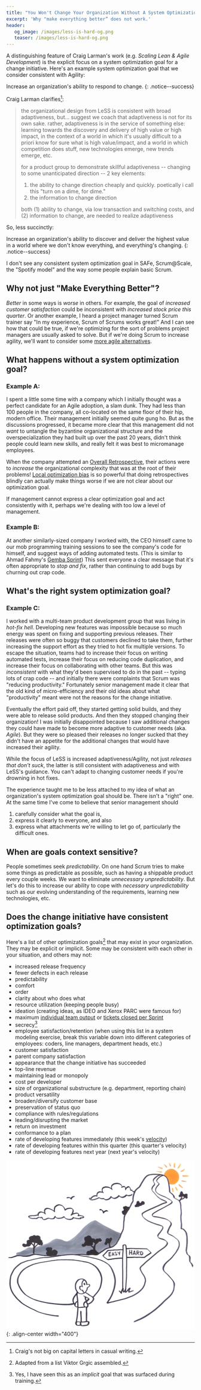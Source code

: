 ```yaml
---
title: "You Won't Change Your Organization Without A System Optimization Goal"
excerpt: 'Why "make everything better” does not work.'
header:
   og_image: /images/less-is-hard-og.png
   teaser: /images/less-is-hard-og.png
---
```

A distinguishing feature of Craig Larman's work (e.g. _Scaling Lean & Agile Development_) is the explicit focus on a system optimization goal for a change initiative.  Here's an example system optimization goal that we consider consistent with Agility:

Increase an organization's ability to respond to change.
{: .notice--success}

Craig Larman clarifies[^craig]:
> the organizational design from LeSS is consistent with broad adaptiveness, but... suggest we coach that 
> adaptiveness is not for its own sake. rather, adaptiveness is in the service of something else: learning 
> towards the discovery and delivery of high value or high impact, in the context of a world in which it's 
> usually difficult to a priori know for sure what is high value/impact, and a world in which competition does 
> stuff, new technologies emerge, new trends emerge, etc.
> 
> for a product group to demonstrate skillful adaptiveness -- changing to some unanticipated direction -- 2 key elements:
> 1. the ability to change direction cheaply and quickly. poetically i call this "turn on a dime, for dime."
> 2. the information to change direction
>
> both (1) ability to change, via low transaction and switching costs, and (2) information to change, are needed to realize adaptiveness

So, less succinctly:

Increase an organization's ability to discover and deliver the highest value in a world where we don't know everything, and everything's changing.
{: .notice--success}


I don't see any consistent system optimization goal in SAFe, Scrum@Scale, the "Spotify model" and the way 
some people explain basic Scrum.  

## Why not just "Make Everything Better"?

*Better* in some ways is *worse* in others.  For example, the goal of *increased customer satisfaction* could be inconsistent 
with *increased stock price this quarter*.  Or another example, I heard a project manager turned Scrum 
trainer say "In my experience, Scrum of Scrums works great!"  And I can see how that could be true, if 
we're optimizing for the sort of problems project managers are usually asked to solve.  But if we're doing 
Scrum to increase agility,
we'll want to consider some [more agile alternatives](/seven-alternatives-to-scrum-of-scrums/#coordination--integration-what-to-do-instead).

## What happens without a system optimization goal?

### Example A: 
I spent a little some time with a company which I initially thought was a perfect candidate for an Agile adoption, a slam dunk.  They had less than 100 people in the company, all co-located on the same floor of their hip, modern office.  Their  management initially seemed quite gung ho.  But as the discussions progressed, it became more clear that this management did not *want* to untangle the byzantine organizational structure and the overspecialization they had built up over the past 20 years, didn't think people could learn new skills, and really felt it was best to micromanage employees.

When the company attempted an [Overall Retrospective](https://less.works/less/framework/overall-retrospective.html), their actions were to *increase* the organizational complexity that was at the root of their problems!  [Local optimization bias](/local-optimization-bias/) is so powerful that doing retrospectives blindly can actually make things worse if we are not clear about our optimization goal.

If management cannot express a clear optimization goal and act consistently with it, perhaps we're dealing with too low a level of management.    

### Example B:
At another similarly-sized company I worked with, the CEO himself came to our mob programming training sessions to see the company's code for himself, and suggest ways of adding automated tests.  (This is similar to Ahmad Fahmy's [Gemba Sprint](https://www.infoq.com/articles/guide-gemba-sprint/))  This sent everyone a clear message that it's often appropriate to *stop and fix*, rather than continuing to add bugs by churning out crap code.  

## What's the right system optimization goal? 

### Example C:
I worked with a multi-team product development group that was living in *hot-fix hell*.  Developing new features was impossible because so much energy was spent on fixing and supporting previous releases.  Their releases were often so buggy that customers declined to take them, further increasing the support effort as they tried to hot fix multiple versions.  To escape the situation, teams had to increase their focus on writing automated tests, increase their focus on reducing code duplication, and increase their focus on collaborating with other teams.  But this was *inconsistent* with what they'd been supervised to do in the past -- typing lots of crap code -- and initially there were complaints that Scrum was "reducing productivity."  Fortunately senior management made it clear that the old kind of micro-efficiency and their old ideas about what "productivity" meant were not the reasons for the change initiative.

Eventually the effort paid off, they started getting solid builds, and they were able to release solid products.  And then they stopped changing their organization!  I was initially disappointed because I saw additional changes they could have made to become more adaptive to customer needs (aka. *Agile*).  But they were so pleased their releases no longer sucked that they didn't have an appetite for the additional changes that would have increased their agility.  
 
While the focus of LeSS is increased adaptiveness/Agility, not just *releases that don't suck*, the latter is still consistent with adaptiveness and with LeSS's guidance.  You can't adapt to changing customer needs if you're drowning in hot fixes.

The experience taught me to be less attached to my idea of what an organization's system optimization goal should be.  There isn't a "right" one.  At the same time I've come to believe that senior management should 
1. carefully consider what the goal is, 
2. express it clearly to everyone, and also 
3. express what attachments we're willing to let go of, particularly the difficult ones.

## When are goals context sensitive?

People sometimes seek *predictability*.  On one hand Scrum tries to make some things as predictable as possible, such as having a shippable product every couple weeks.  We want to eliminate *unnecessary unpredictability*.  But let's do this to increase our ability to cope with *necessary unpredictability* such as our evolving understanding of the requirements, learning new technologies, etc.

## Does the change initiative have consistent optimization goals?

Here's a list of other optimization goals[^1] that may exist in your organization.  They may be explicit or implicit.  Some may be consistent with each other in your situation, and others may not:

* increased release frequency
* fewer defects in each release
* predictability
* comfort
* order
* clarity about who does what
* resource utilization (keeping people busy)
* ideation (creating ideas, as IDEO and Xerox PARC were famous for)
* maximum [individual team output](/local-optimization-bias/) or [tickets closed per Sprint](https://dilbert.com/strip/1995-11-13)
* secrecy[^yes]
* employee satisfaction/retention (when using this list in a system modeling exercise, break this variable down into different categories of employees: coders, line managers, department heads, etc.)
* customer satisfaction
* parent company satisfaction
* appearance that the change initiative has succeeded
* top-line revenue
* maintaining lead or monopoly
* cost per developer
* size of organizational substructure (e.g. department, reporting chain)
* product versatility
* broaden/diversify customer base
* preservation of status quo
* compliance with rules/regulations
* leading/disrupting the market 
* return on investment
* conformance to a plan
* rate of developing features immediately (this week's [velocity](/why-i-barely-mention-velocity-anymore))
* rate of developing features within this quarter (this quarter's velocity)
* rate of developing features next year (next year's velocity)


![LeSS is hard](../images/less-is-hard.png){: .align-center width="400"}

[^craig]: Craig's not big on capital letters in casual writing.
[^1]: Adapted from a list Viktor Grgic assembled.
[^yes]: Yes, I have seen this as an *implicit* goal that was surfaced during training.